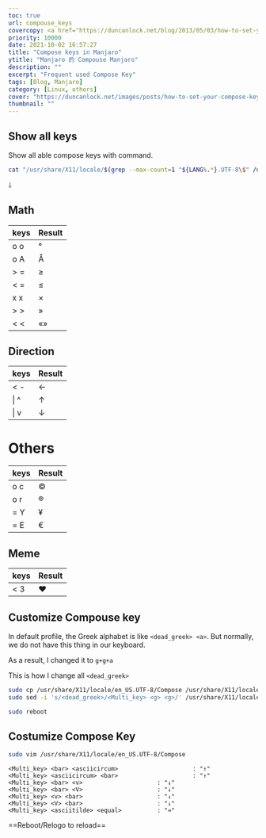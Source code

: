 ```yaml
---
toc: true
url: compouse_keys
covercopy: <a href="https://duncanlock.net/blog/2013/05/03/how-to-set-your-compose-key-on-xfce-xubuntu-lxde-linux/">© Duncan Lock</a>
priority: 10000
date: 2021-10-02 16:57:27
title: "Compose keys in Manjaro"
ytitle: "Manjaro 的 Compouse Manjaro"
description: ""
excerpt: "Frequent used Compose Key"
tags: [Blog, Manjaro]
category: [Linux, others]
cover: "https://duncanlock.net/images/posts/how-to-set-your-compose-key-on-xfce-xubuntu-linux/compose-key-diagram.png"
thumbnail: ""
---
```


## Show all keys

Show all able compose keys with command.
```bash
cat "/usr/share/X11/locale/$(grep --max-count=1 "${LANG%.*}.UTF-8\$" /usr/share/X11/locale/locale.dir | cut --delimiter=/ --fields 1)/Compose"
```

 ⫰
## Math

| keys | Result    |
| :------------- | :------------- |
| o o      | °       |
| o A | Å |
| > = | ≥ |
| < = | ≤ |
| x x | ×|
| > > | »|
| < < | «»|



## Direction
| keys | Result    |
| :- | :-- |
|< -| ←|
|\| ^| ↑|
|\| v| ↓|


# Others
| keys | Result    |
| :- | :-- |
| o c | © |
| o r | ® |
| = Y | ¥ |
| = E | € |


## Meme
| keys | Result    |
| :- | :-- |
| < 3       | ♥     |


## Customize Compouse key

In default profile, the Greek alphabet is like `<dead_greek> <a>`. But normally, we do not have this thing in our keyboard.

As a result, I changed it to `g+g+a`

This is how I change all `<dead_greek>`
```bash
sudo cp /usr/share/X11/locale/en_US.UTF-8/Compose /usr/share/X11/locale/en_US.UTF-8/Compose_bk
sudo sed -i 's/<dead_greek>/<Multi_key> <g> <g>/' /usr/share/X11/locale/en_US.UTF-8/Compose

sudo reboot
```  



## Costumize Compose Key

```bash
sudo vim /usr/share/X11/locale/en_US.UTF-8/Compose
```

```
<Multi_key> <bar> <asciicircum>                     : "↑"
<Multi_key> <asciicircum> <bar>                     : "↑"
<Multi_key> <bar> <v>                     : "↓"
<Multi_key> <bar> <V>                     : "↓"
<Multi_key> <v> <bar>                     : "↓"
<Multi_key> <V> <bar>                     : "↓"
<Multi_key> <asciitilde> <equal>          : "≈"
```

==Reboot/Relogo to reload==
